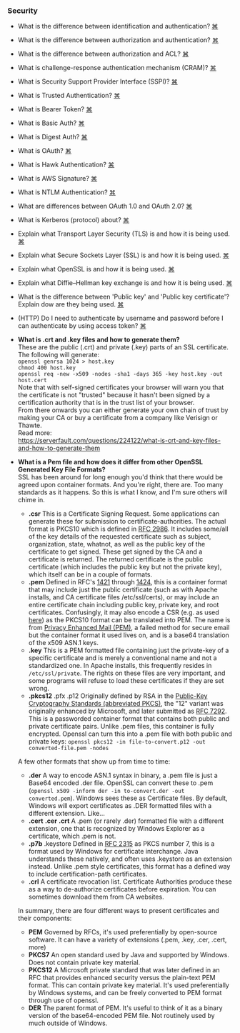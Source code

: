 ### Security
- What is the difference between identification and authentication?
<a href="#" title="
">⌘</a>
  
- What is the difference between authorization and authentication?
<a href="#" title="
">⌘</a>
  
- What is the difference between authorization and ACL?
<a href="#" title="
">⌘</a>
  
- What is challenge-response authentication mechanism (CRAM)?
<a href="#" title="
">⌘</a>
  
- What is Security Support Provider Interface (SSPI)?
<a href="#" title="
">⌘</a>
  
- What is Trusted Authentication?
<a href="#" title="
">⌘</a>

- What is Bearer Token?
<a href="#" title="
">⌘</a>

- What is Basic Auth?
<a href="#" title="
">⌘</a>

- What is Digest Auth?
<a href="#" title="
">⌘</a>

- What is OAuth?
<a href="#" title="
">⌘</a>

- What is Hawk Authentication?
<a href="#" title="
">⌘</a>

- What is AWS Signature?
<a href="#" title="
">⌘</a>

- What is NTLM Authentication?
<a href="#" title="
">⌘</a>

- What are differences between OAuth 1.0 and OAuth 2.0?
<a href="#" title="
">⌘</a>
  
- What is Kerberos (protocol) about?
<a href="#" title="
">⌘</a>

- Explain what Transport Layer Security (TLS) is and how it is being used.
<a href="#" title="
">⌘</a>

- Explain what Secure Sockets Layer (SSL) is and how it is being used.
<a href="#" title="
">⌘</a>

- Explain what OpenSSL is and how it is being used.
<a href="#" title="
">⌘</a>

- Explain what Diffie–Hellman key exchange is and how it is being used.
<a href="#" title="
">⌘</a>

- What is the difference between 'Public key' and 'Public key certificate'? Explain dow are they being used.
<a href="#" title="
">⌘</a>

- (HTTP) Do I need to authenticate by username and password before I can authenticate by using access token?
<a href="#" title="
">⌘</a>

- **What is .crt and .key files and how to generate them?**  
These are the public (.crt) and private (.key) parts of an SSL certificate.  
The following will generate:  
`openssl genrsa 1024 > host.key`  
`chmod 400 host.key`  
`openssl req -new -x509 -nodes -sha1 -days 365 -key host.key -out host.cert`  
Note that with self-signed certificates your browser will warn you that the certificate is not "trusted" because it hasn't been signed by a certification authority that is in the trust list of your browser.  
From there onwards you can either generate your own chain of trust by making your CA or buy a certificate from a company like Verisign or Thawte.  
Read more:  
https://serverfault.com/questions/224122/what-is-crt-and-key-files-and-how-to-generate-them  

- **What is a Pem file and how does it differ from other OpenSSL Generated Key File Formats?**  
SSL has been around for long enough you'd think that there would be agreed upon container formats. And you're right, there are. Too many standards as it happens. So this is what I know, and I'm sure others will chime in.  
  - **.csr** This is a Certificate Signing Request. Some applications can generate these for submission to certificate-authorities. The actual format is PKCS10 which is defined in [RFC 2986](https://www.rfc-editor.org/info/rfc2986). It includes some/all of the key details of the requested certificate such as subject, organization, state, whatnot, as well as the public key of the certificate to get signed. These get signed by the CA and a certificate is returned. The returned certificate is the public certificate (which includes the public key but not the private key), which itself can be in a couple of formats.
  - **.pem** Defined in RFC's [1421](https://www.rfc-editor.org/info/rfc1421) through [1424](https://www.rfc-editor.org/info/rfc1424), this is a container format that may include just the public certificate (such as with Apache installs, and CA certificate files /etc/ssl/certs), or may include an entire certificate chain including public key, private key, and root certificates. Confusingly, it may also encode a CSR (e.g. as used [here](https://jamielinux.com/docs/openssl-certificate-authority/create-the-intermediate-pair.html)) as the PKCS10 format can be translated into PEM. The name is from [Privacy Enhanced Mail (PEM)](https://en.wikipedia.org/wiki/Privacy-enhanced_Electronic_Mail), a failed method for secure email but the container format it used lives on, and is a base64 translation of the x509 ASN.1 keys.
  - **.key** This is a PEM formatted file containing just the private-key of a specific certificate and is merely a conventional name and not a standardized one. In Apache installs, this frequently resides in `/etc/ssl/private`. The rights on these files are very important, and some programs will refuse to load these certificates if they are set wrong.
  - **.pkcs12** .pfx .p12 Originally defined by RSA in the [Public-Key Cryptography Standards (abbreviated PKCS)](https://en.wikipedia.org/wiki/PKCS), the "12" variant was originally enhanced by Microsoft, and later submitted as [RFC 7292](https://www.rfc-editor.org/info/rfc7292). This is a passworded container format that contains both public and private certificate pairs. Unlike .pem files, this container is fully encrypted. Openssl can turn this into a .pem file with both public and private keys: `openssl pkcs12 -in file-to-convert.p12 -out converted-file.pem -nodes`

  A few other formats that show up from time to time:  
  - **.der** A way to encode ASN.1 syntax in binary, a .pem file is just a Base64 encoded .der file. OpenSSL can convert these to .pem (`openssl x509 -inform der -in to-convert.der -out converted.pem`). Windows sees these as Certificate files. By default, Windows will export certificates as .DER formatted files with a different extension. Like...
  - **.cert** **.cer** **.crt** A .pem (or rarely .der) formatted file with a different extension, one that is recognized by Windows Explorer as a certificate, which .pem is not.
  - **.p7b** .keystore Defined in [RFC 2315](https://www.rfc-editor.org/info/rfc2315) as PKCS number 7, this is a format used by Windows for certificate interchange. Java understands these natively, and often uses .keystore as an extension instead. Unlike .pem style certificates, this format has a defined way to include certification-path certificates.
  - **.crl** A certificate revocation list. Certificate Authorities produce these as a way to de-authorize certificates before expiration. You can sometimes download them from CA websites.

  In summary, there are four different ways to present certificates and their components:  

  - **PEM** Governed by RFCs, it's used preferentially by open-source software. It can have a variety of extensions (.pem, .key, .cer, .cert, more)
  - **PKCS7** An open standard used by Java and supported by Windows. Does not contain private key material.
  - **PKCS12** A Microsoft private standard that was later defined in an RFC that provides enhanced security versus the plain-text PEM format. This can contain private key material. It's used preferentially by Windows systems, and can be freely converted to PEM format through use of openssl.
  - **DER** The parent format of PEM. It's useful to think of it as a binary version of the base64-encoded PEM file. Not routinely used by much outside of Windows.

